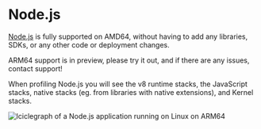# Node.js

[Node.js](https://nodejs.org) is fully supported on AMD64, without having to add any libraries, SDKs, or any other code or deployment changes.

ARM64 support is in preview, please try it out, and if there are any issues, contact support!

When profiling Node.js you will see the v8 runtime stacks, the JavaScript stacks, native stacks (eg. from libraries with native extensions), and Kernel stacks.

![Iciclegraph of a Node.js application running on Linux on ARM64](https://github.com/user-attachments/assets/b001f947-f31b-418c-876a-7cdf54eae5b2 "Iciclegraph of a Node.js application running on Linux on ARM64")
